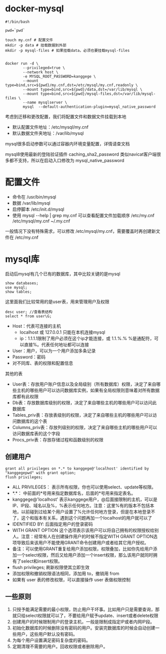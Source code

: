 # docker-mysql
```
#!/bin/bash

pwd=`pwd`

touch my.cnf # 配置文件
mkdir -p data # 挂载数据到外部
mkdir -p mysql-files # 如果挂载data，必须也要挂载mysql-files


docker run -d \
        --privileged=true \
        --network host \
        -e MYSQL_ROOT_PASSWORD=kanggege \
        --mount type=bind,src=${pwd}/my.cnf,dst=/etc/mysql/my.cnf,readonly \
        --mount type=bind,src=${pwd}/data,dst=/var/lib/mysql \
        --mount type=bind,src=${pwd}/mysql-files,dst=/var/lib/mysql-files \
        --name mysqlserver \
        mysql  --default-authentication-plugin=mysql_native_password
```

考虑到迁移和更改配置，我们将配置文件和数据文件挂载到本地
- 默认配置文件地址：/etc/mysql/my.cnf
- 默认数据文件夹地址：/var/lib/mysql

mysql很多启动参数可以通过容器内环境变量配置，详情请查文档

mysql8使用最新的登陆验证插件 caching_sha2_password 类似navicat客户端很多都不支持，所以在启动入口修改为 mysql_native_password

# 配置文件
- 命令在 /usr/bin/mysql  
- 数据 /var/lib/mysql 
- 启停脚本 /etc/init.d/mysql
- 使用 mysql --help | grep my.cnf 可以查看配置文件加载顺序 /etc/my.cnf /etc/mysql/my.cnf ~/.my.cnf 

一般情况下没有特殊需求，可以修改 /etc/mysql/my.cnf，需要覆盖时再创建新文件在 /etc/my.cnf


# mysql库
启动后mysql有几个已有的数据库，其中比较关键的是mysql

    show databases;
    use mysql;
    show tables;

这里面我们比较常用的是user表，用来管理用户及权限

    desc user; //查看表结构
    select * from user\G;

- Host：代表可连接的主机
    - localhost 或 127.0.0.1 只能在本机连接mysql
    - ip：1.1.1.1限制了用户必须在这个ip才能连接，或 1.1.%.% %是通配符，可以直接%。代表任何地址都可以连接
- User：用户，可以为一个用户添加多条记录
- Password：密码
- 对不同库、表的权限和配置信息

其他的表
- User表：存放用户账户信息以及全局级别（所有数据库）权限，决定了来自哪些主机的哪些用户可以访问数据库实例，如果有全局权限则意味着对所有数据库都有此权限 
- Db表：存放数据库级别的权限，决定了来自哪些主机的哪些用户可以访问此数据库 
- Tables_priv表：存放表级别的权限，决定了来自哪些主机的哪些用户可以访问数据库的这个表 
- Columns_priv表：存放列级别的权限，决定了来自哪些主机的哪些用户可以访问数据库表的这个字段 
- Procs_priv表：存放存储过程和函数级别的权限

## 创建用户

    grant all privileges on *.* to kanggege@'localhost' identified by "kanggegepwd" with grant option;
    flush privileges;

- ALL PRIVILEGES： 表示所有权限，你也可以使用select、update等权限。
- \*.\*： 中前面的\*号用来指定数据库名，后面的\*号用来指定表名。
- kanggege@'localhost' 表示kanggege用户，@后面接限制的主机，可以是IP、IP段、域名以及%，%表示任何地方。注意：这里%有的版本不包括本地，以前碰到过给某个用户设置了%允许任何地方登录，但是在本地登录不了，这个和版本有关系，遇到这个问题再加一个localhost的用户就可以了
- IDENTIFIED BY: 后面指定用户的登录密码
- WITH GRANT OPTION 这个选项表示该用户可以将自己拥有的权限授权给别人。注意：经常有人在创建操作用户的时候不指定WITH GRANT OPTION选项导致后来该用户不能使用GRANT命令创建用户或者给其它用户授权。
- 备注：可以使用GRANT重复给用户添加权限，权限叠加，比如你先给用户添加一个select权限，然后又给用户添加一个insert权限，那么该用户就同时拥有了select和insert权限。
- flush privileges; 刷新权限使其立即生效
- 添加权限和撤销权限语法相同，添加用 to，撤销用 from
- 如果有 user 表的修改权限，可以直接操作 user 表做权限控制

## 一些原则
1. 只授予能满足需要的最小权限，防止用户干坏事。比如用户只是需要查询，那就只给select权限就可以了，不要给用户赋予update、insert或者delete权限
2. 创建用户的时候限制用户的登录主机，一般是限制成指定IP或者内网IP段。
3. 初始化数据库的时候删除没有密码的用户。安装完数据库的时候会自动创建一些用户，这些用户默认没有密码。
4. 为每个用户设置满足密码复杂度的密码。
5. 定期清理不需要的用户。回收权限或者删除用户。
